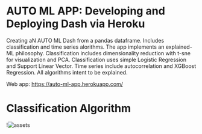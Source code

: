 # AUTO ML APP: Developing and Deploying Dash via Heroku

Creating aN AUTO ML Dash from a pandas dataframe. Includes classification and time series alorithms. The app implements an explained-ML philosophy. Classification includes dimensionality reduction with t-sne for visualization and PCA. Classification uses simple Logistic Regression and Support Linear Vector. Time series include autocorrelation and XGBoost Regression. All algorithms intent to be explained. 

Web app: https://auto-ml-app.herokuapp.com/

# Classification Algorithm
!![assets](Introduction.png)
